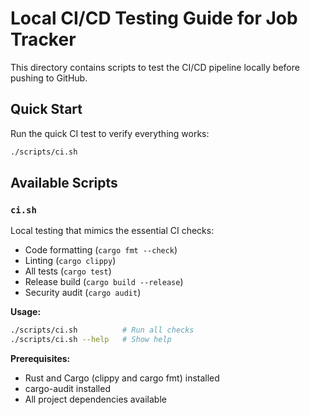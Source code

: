 # Local CI/CD Testing Guide for Job Tracker

This directory contains scripts to test the CI/CD pipeline locally before pushing to GitHub.

## Quick Start

Run the quick CI test to verify everything works:

```bash
./scripts/ci.sh
```

## Available Scripts

### `ci.sh`
Local testing that mimics the essential CI checks:
- Code formatting (`cargo fmt --check`)
- Linting (`cargo clippy`)
- All tests (`cargo test`)
- Release build (`cargo build --release`)
- Security audit (`cargo audit`)

**Usage:**
```bash
./scripts/ci.sh          # Run all checks
./scripts/ci.sh --help   # Show help
```

**Prerequisites:**
- Rust and Cargo (clippy and cargo fmt) installed
- cargo-audit installed
- All project dependencies available
